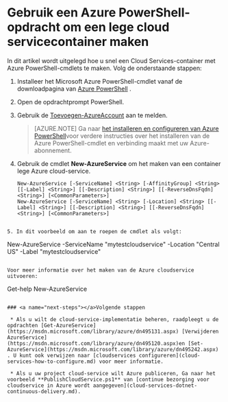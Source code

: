 <properties
   pageTitle="Een container cloud-service maken met PowerShell | Microsoft Azure"
   description="In dit artikel wordt uitgelegd hoe u een container cloud-service met PowerShell maakt. De container host web en werknemer rollen."
   services="cloud-services"
   documentationCenter=".net"
   authors="cawaMS"
   manager="timlt"
   editor=""/>

<tags
   ms.service="cloud-services"
   ms.devlang="dotnet"
   ms.topic="article"
   ms.tgt_pltfrm="powershell"
   ms.workload="na"
   ms.date="07/29/2016"
   ms.author="cawa"/>

# <a name="use-an-azure-powershell-command-to-create-an-empty-cloud-service-container"></a>Gebruik een Azure PowerShell-opdracht om een lege cloud servicecontainer maken
In dit artikel wordt uitgelegd hoe u snel een Cloud Services-container met Azure PowerShell-cmdlets te maken. Volg de onderstaande stappen:

1. Installeer het Microsoft Azure PowerShell-cmdlet vanaf de downloadpagina van [Azure PowerShell](http://aka.ms/webpi-azps) .
2. Open de opdrachtprompt PowerShell.
3. Gebruik de [Toevoegen-AzureAccount](https://msdn.microsoft.com/library/dn495128.aspx) aan te melden.

    > [AZURE.NOTE] Ga naar [het installeren en configureren van Azure PowerShell](../powershell-install-configure.md)voor verdere instructies over het installeren van de Azure PowerShell-cmdlet en verbinding maakt met uw Azure-abonnement.

4. Gebruik de cmdlet **New-AzureService** om het maken van een container lege Azure cloud-service.

    ```
    New-AzureService [-ServiceName] <String> [-AffinityGroup] <String> [[-Label] <String>] [[-Description] <String>] [[-ReverseDnsFqdn] <String>] [<CommonParameters>]
    New-AzureService [-ServiceName] <String> [-Location] <String> [[-Label] <String>] [[-Description] <String>] [[-ReverseDnsFqdn] <String>] [<CommonParameters>]
```

5. In dit voorbeeld om aan te roepen de cmdlet als volgt:
```
New-AzureService -ServiceName "mytestcloudservice" -Location "Central US" -Label "mytestcloudservice"
```

Voor meer informatie over het maken van de Azure cloudservice uitvoeren:
```
Get-help New-AzureService
```

### <a name="next-steps"></a>Volgende stappen

 * Als u wilt de cloud-service-implementatie beheren, raadpleegt u de opdrachten [Get-AzureService](https://msdn.microsoft.com/library/azure/dn495131.aspx) [Verwijderen AzureService](https://msdn.microsoft.com/library/azure/dn495120.aspx)en [Set-AzureService](https://msdn.microsoft.com/library/azure/dn495242.aspx) . U kunt ook verwijzen naar [cloudservices configureren](cloud-services-how-to-configure.md) voor meer informatie.

 * Als u uw project cloud-service wilt Azure publiceren, Ga naar het voorbeeld **PublishCloudService.ps1** van [continue bezorging voor cloudservice in Azure wordt aangegeven](cloud-services-dotnet-continuous-delivery.md).
